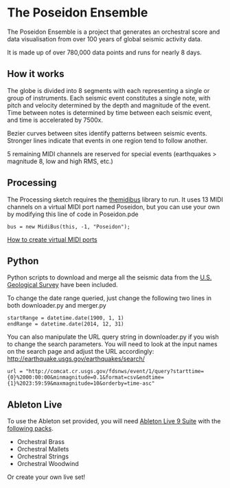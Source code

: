 # The Poseidon Ensemble

The Poseidon Ensemble is a project that generates an orchestral score and data visualisation from over 100 years of global seismic activity data. 

It is made up of over 780,000 data points and runs for nearly 8 days.

## How it works

The globe is divided into 8 segments with each representing a single or group of instruments. Each seismic event constitutes a single note, with pitch and velocity determined by the depth and magnitude of the event. Time between notes is determined by time between each seismic event, and time is accelerated by 7500x.

Bezier curves between sites identify patterns between seismic events. Stronger lines indicate that events in one region tend to follow another.

5 remaining MIDI channels are reserved for special events (earthquakes > magnitude 8, low and high RMS, etc.)

## Processing

The Processing sketch requires the [themidibus](https://github.com/sparks/themidibus) library to run. It uses 13 MIDI channels on a virtual MIDI port named Poseidon, but you can use your own by modifying this line of code in Poseidon.pde

```
bus = new MidiBus(this, -1, "Poseidon");
```

[How to create virtual MIDI ports](https://www.ableton.com/en/articles/using-virtual-MIDI-buses-live/)

## Python

Python scripts to download and merge all the seismic data from the [U.S. Geological Survey](http://earthquake.usgs.gov/earthquakes/search/) have been included. 

To change the date range queried, just change the following two lines in both downloader.py and merger.py

```
startRange = datetime.date(1900, 1, 1)
endRange = datetime.date(2014, 12, 31)
```

You can also manipulate the URL query string in downloader.py if you wish to change the search parameters. You will need to look at the input names on the search page and adjust the URL accordingly: http://earthquake.usgs.gov/earthquakes/search/

```
url = "http://comcat.cr.usgs.gov/fdsnws/event/1/query?starttime={0}%2000:00:00&minmagnitude=0.1&format=csv&endtime={1}%2023:59:59&maxmagnitude=10&orderby=time-asc"
```

## Ableton Live

To use the Ableton set provided, you will need [Ableton Live 9 Suite](https://www.ableton.com/en/live/new-in-9/) with the [following packs](https://www.ableton.com/en/packs/#?genres=orchestral). 
* Orchestral Brass
* Orchestral Mallets
* Orchestral Strings
* Orchestral Woodwind

Or create your own live set!
